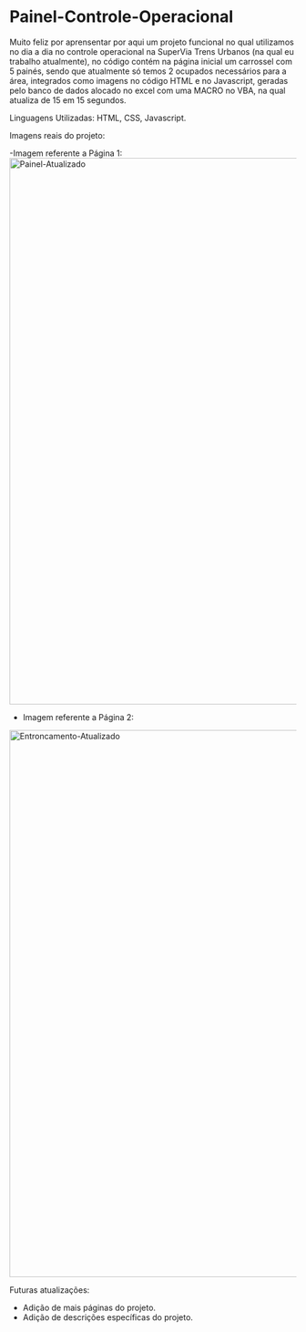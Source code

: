 # Painel-Controle-Operacional

Muito feliz por aprensentar por aqui um projeto funcional no qual utilizamos no dia a dia no controle operacional na SuperVia Trens Urbanos (na qual eu trabalho atualmente), no código contém na página inicial um carrossel com 5 painés, sendo que atualmente só temos 2 ocupados necessários para a área, integrados como imagens no código HTML e no Javascript, geradas pelo banco de dados alocado no excel com uma MACRO no VBA, na qual atualiza de 15 em 15 segundos.

Linguagens Utilizadas: HTML, CSS, Javascript.

Imagens reais do projeto:

-Imagem referente a Página 1:
<img width="959" alt="Painel-Atualizado" src="https://github.com/user-attachments/assets/ec74e757-6d0a-49f9-8908-fafd296ad270">
- Imagem referente a Página 2:
<img width="960" alt="Entroncamento-Atualizado" src="https://github.com/user-attachments/assets/a4cd3690-35e3-499f-9024-7cc90fd79936">

Futuras atualizações:
- Adição de mais páginas do projeto.
- Adição de descrições específicas do projeto.
